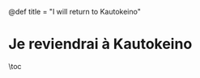 @def title = "I will return to Kautokeino"

# Je reviendrai à Kautokeino

\toc <!-- you can use \toc as well -->